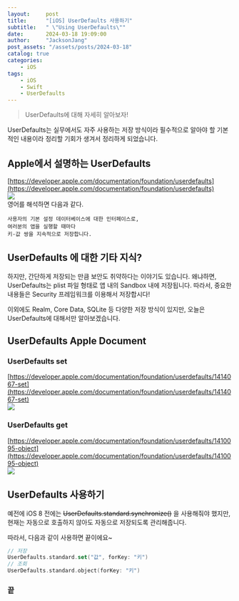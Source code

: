 ```yaml
---
layout:     post
title:      "[iOS] UserDefaults 사용하기"
subtitle:   " \"Using UserDefaults\""
date:       2024-03-18 19:09:00
author:     "JacksonJang"
post_assets: "/assets/posts/2024-03-18"
catalog: true
categories:
    - iOS
tags:
    - iOS
    - Swift
    - UserDefaults
---
```


> UserDefaults에 대해 자세히 알아보자!

UserDefaults는 실무에서도 자주 사용하는 저장 방식이라 필수적으로 알아야 할 기본적인 내용이라 정리할 기회가 생겨서 정리하게 되었습니다.

## Apple에서 설명하는 UserDefaults
[https://developer.apple.com/documentation/foundation/userdefaults](https://developer.apple.com/documentation/foundation/userdefaults)
<br />
<img src="{{ page.post_assets }}/UserDefaults.png">
<br />
영어를 해석하면 다음과 같다.
```
사용자의 기본 설정 데이터베이스에 대한 인터페이스로,
여러분의 앱을 실행할 때마다
키-값 쌍을 지속적으로 저장합니다.
```

## UserDefaults 에 대한 기타 지식?
하지만, 간단하게 저장되는 만큼 보안도 취약하다는 이야기도 있습니다. 왜냐하면, UserDefaults는 plist 파일 형태로 앱 내의 Sandbox 내에 저장됩니다. 따라서, 중요한 내용들은 Security 프레임워크를 이용해서 저장합시다!

이외에도 Realm, Core Data, SQLite 등 다양한 저장 방식이 있지만, 오늘은 UserDefaults에 대해서만 알아보겠습니다.

## UserDefaults Apple Document

### UserDefaults set
[https://developer.apple.com/documentation/foundation/userdefaults/1414067-set](https://developer.apple.com/documentation/foundation/userdefaults/1414067-set)
<br />
<img src="{{ page.post_assets }}/UserDefaults-set.png">

### UserDefaults get
[https://developer.apple.com/documentation/foundation/userdefaults/1410095-object](https://developer.apple.com/documentation/foundation/userdefaults/1410095-object)
<br />
<img src="{{ page.post_assets }}/UserDefaults-get.png">

## UserDefaults 사용하기

예전에 iOS 8 전에는 ~~UserDefaults.standard.synchronize()~~ 을 사용해줘야 했지만, 현재는 자동으로 호출하지 않아도 자동으로 저장되도록 관리해줍니다.

따라서, 다음과 같이 사용하면 끝이에요~
```swift
// 저장
UserDefaults.standard.set("값", forKey: "키")
// 조회
UserDefaults.standard.object(forKey: "키")
```

### 끝
